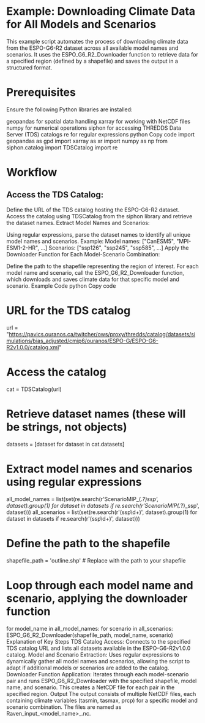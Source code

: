 # Example: Downloading Climate Data for All Models and Scenarios
This example script automates the process of downloading climate data from the ESPO-G6-R2 dataset across all available model names and scenarios. It uses the ESPO_G6_R2_Downloader function to retrieve data for a specified region (defined by a shapefile) and saves the output in a structured format.

# Prerequisites
Ensure the following Python libraries are installed:

geopandas for spatial data handling
xarray for working with NetCDF files
numpy for numerical operations
siphon for accessing THREDDS Data Server (TDS) catalogs
re for regular expressions
python
Copy code
import geopandas as gpd
import xarray as xr
import numpy as np
from siphon.catalog import TDSCatalog
import re

# Workflow
## Access the TDS Catalog:

Define the URL of the TDS catalog hosting the ESPO-G6-R2 dataset.
Access the catalog using TDSCatalog from the siphon library and retrieve the dataset names.
Extract Model Names and Scenarios:

Using regular expressions, parse the dataset names to identify all unique model names and scenarios.
Example:
Model names: ["CanESM5", "MPI-ESM1-2-HR", ...]
Scenarios: ["ssp126", "ssp245", "ssp585", ...]
Apply the Downloader Function for Each Model-Scenario Combination:

Define the path to the shapefile representing the region of interest.
For each model name and scenario, call the ESPO_G6_R2_Downloader function, which downloads and saves climate data for that specific model and scenario.
Example Code
python
Copy code
# URL for the TDS catalog
url = "https://pavics.ouranos.ca/twitcher/ows/proxy/thredds/catalog/datasets/simulations/bias_adjusted/cmip6/ouranos/ESPO-G/ESPO-G6-R2v1.0.0/catalog.xml"

# Access the catalog
cat = TDSCatalog(url)

# Retrieve dataset names (these will be strings, not objects)
datasets = [dataset for dataset in cat.datasets]

# Extract model names and scenarios using regular expressions
all_model_names = list(set(re.search(r'ScenarioMIP_(.*?)_ssp', dataset).group(1) for dataset in datasets if re.search(r'ScenarioMIP_(.*?)_ssp', dataset)))
all_scenarios = list(set(re.search(r'(ssp\d+)', dataset).group(1) for dataset in datasets if re.search(r'(ssp\d+)', dataset)))

# Define the path to the shapefile
shapefile_path = 'outline.shp'  # Replace with the path to your shapefile

# Loop through each model name and scenario, applying the downloader function
for model_name in all_model_names:
    for scenario in all_scenarios:
        ESPO_G6_R2_Downloader(shapefile_path, model_name, scenario)
Explanation of Key Steps
TDS Catalog Access: Connects to the specified TDS catalog URL and lists all datasets available in the ESPO-G6-R2v1.0.0 catalog.
Model and Scenario Extraction: Uses regular expressions to dynamically gather all model names and scenarios, allowing the script to adapt if additional models or scenarios are added to the catalog.
Downloader Function Application: Iterates through each model-scenario pair and runs ESPO_G6_R2_Downloader with the specified shapefile, model name, and scenario. This creates a NetCDF file for each pair in the specified region.
Output
The output consists of multiple NetCDF files, each containing climate variables (tasmin, tasmax, prcp) for a specific model and scenario combination. The files are named as Raven_input_<model_name>_<scenario>.nc.
